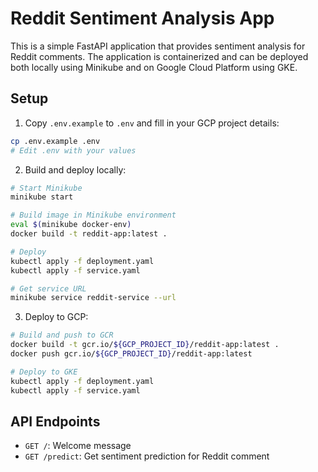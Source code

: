# Reddit Sentiment Analysis App

This is a simple FastAPI application that provides sentiment analysis for Reddit comments. The application is containerized and can be deployed both locally using Minikube and on Google Cloud Platform using GKE.

## Setup

1. Copy `.env.example` to `.env` and fill in your GCP project details:
```bash
cp .env.example .env
# Edit .env with your values
```

2. Build and deploy locally:
```bash
# Start Minikube
minikube start

# Build image in Minikube environment
eval $(minikube docker-env)
docker build -t reddit-app:latest .

# Deploy
kubectl apply -f deployment.yaml
kubectl apply -f service.yaml

# Get service URL
minikube service reddit-service --url
```

3. Deploy to GCP:
```bash
# Build and push to GCR
docker build -t gcr.io/${GCP_PROJECT_ID}/reddit-app:latest .
docker push gcr.io/${GCP_PROJECT_ID}/reddit-app:latest

# Deploy to GKE
kubectl apply -f deployment.yaml
kubectl apply -f service.yaml
```

## API Endpoints

- `GET /`: Welcome message
- `GET /predict`: Get sentiment prediction for Reddit comment 